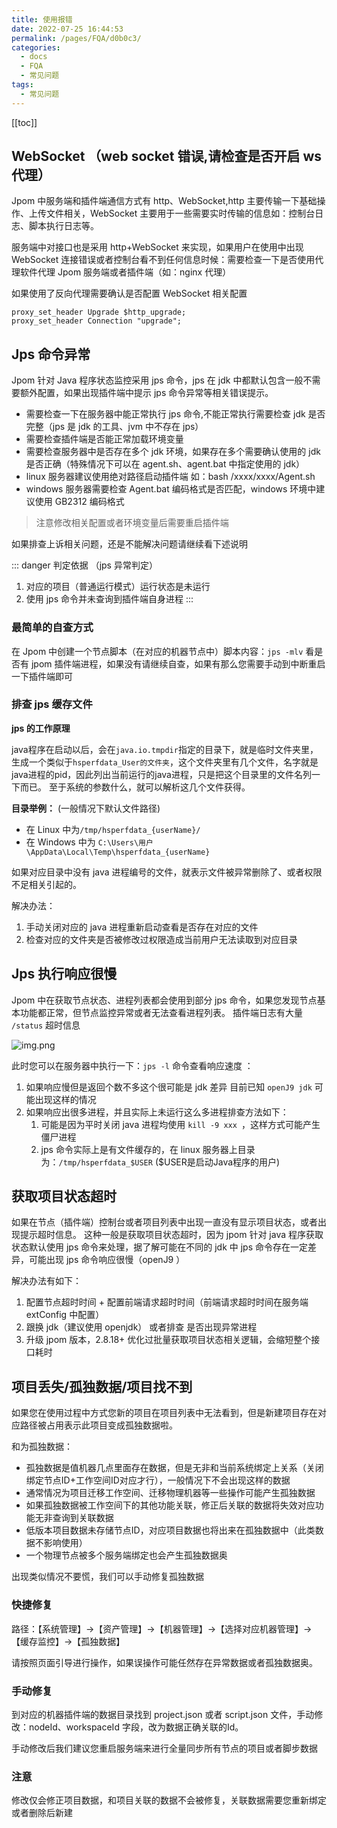 ```yaml
---
title: 使用报错
date: 2022-07-25 16:44:53
permalink: /pages/FQA/d0b0c3/
categories:
  - docs
  - FQA
  - 常见问题
tags:
  - 常见问题
---
```


[[toc]]


## WebSocket （web socket 错误,请检查是否开启 ws 代理）

Jpom 中服务端和插件端通信方式有 http、WebSocket,http 主要传输一下基础操作、上传文件相关，WebSocket 主要用于一些需要实时传输的信息如：控制台日志、脚本执行日志等。

服务端中对接口也是采用 http+WebSocket 来实现，如果用户在使用中出现 WebSocket 连接错误或者控制台看不到任何信息时候：需要检查一下是否使用代理软件代理 Jpom 服务端或者插件端（如：nginx 代理）

如果使用了反向代理需要确认是否配置 WebSocket 相关配置

```log
proxy_set_header Upgrade $http_upgrade;
proxy_set_header Connection "upgrade";
```


## Jps 命令异常

Jpom 针对 Java 程序状态监控采用 jps 命令，jps 在 jdk 中都默认包含一般不需要额外配置，如果出现插件端中提示 jps 命令异常等相关错误提示。

- 需要检查一下在服务器中能正常执行 jps 命令,不能正常执行需要检查 jdk 是否完整（jps 是 jdk 的工具、jvm 中不存在 jps）
- 需要检查插件端是否能正常加载环境变量
- 需要检查服务器中是否存在多个 jdk 环境，如果存在多个需要确认使用的 jdk 是否正确（特殊情况下可以在 agent.sh、agent.bat 中指定使用的 jdk）
- linux 服务器建议使用绝对路径启动插件端 如：bash /xxxx/xxxx/Agent.sh
- windows 服务器需要检查 Agent.bat 编码格式是否匹配，windows 环境中建议使用 GB2312 编码格式

> 注意修改相关配置或者环境变量后需要重启插件端

如果排查上诉相关问题，还是不能解决问题请继续看下述说明

::: danger 判定依据 （jps 异常判定）
1. 对应的项目（普通运行模式）运行状态是未运行
2. 使用 jps 命令并未查询到插件端自身进程
:::

### 最简单的自查方式

在 Jpom 中创建一个节点脚本（在对应的机器节点中）脚本内容：`jps -mlv` 看是否有 jpom 插件端进程，如果没有请继续自查，如果有那么您需要手动到中断重启一下插件端即可 

### 排查 jps 缓存文件

**jps 的工作原理**

java程序在启动以后，会在`java.io.tmpdir`指定的目录下，就是临时文件夹里，生成一个类似于`hsperfdata_User的文件夹`，这个文件夹里有几个文件，名字就是java进程的pid，因此列出当前运行的java进程，只是把这个目录里的文件名列一下而已。 至于系统的参数什么，就可以解析这几个文件获得。

**目录举例：** (一般情况下默认文件路径)

- 在 Linux 中为`/tmp/hsperfdata_{userName}/`
- 在 Windows 中为 `C:\Users\用户\AppData\Local\Temp\hsperfdata_{userName}`

如果对应目录中没有 java 进程编号的文件，就表示文件被异常删除了、或者权限不足相关引起的。

解决办法：

1. 手动关闭对应的 java 进程重新启动查看是否存在对应的文件
2. 检查对应的文件夹是否被修改过权限造成当前用户无法读取到对应目录


## Jps 执行响应很慢

Jpom 中在获取节点状态、进程列表都会使用到部分 jps 命令，如果您发现节点基本功能都正常，但节点监控异常或者无法查看进程列表。
插件端日志有大量 `/status` 超时信息

![img.png](/images/error/img.png)

此时您可以在服务器中执行一下：`jps -l` 命令查看响应速度 ：

1. 如果响应慢但是返回个数不多这个很可能是 jdk 差异 目前已知 `openJ9 jdk` 可能出现这样的情况
2. 如果响应出很多进程，并且实际上未运行这么多进程排查方法如下：
	1. 可能是因为平时关闭 java 进程均使用 `kill -9 xxx `，这样方式可能产生僵尸进程
	2. jps 命令实际上是有文件缓存的，在 linux 服务器上目录为：`/tmp/hsperfdata_$USER` ($USER是启动Java程序的用户)


## 获取项目状态超时

如果在节点（插件端）控制台或者项目列表中出现一直没有显示项目状态，或者出现提示超时信息。
这种一般是获取项目状态超时，因为 jpom 针对 java 程序获取状态默认使用 jps 命令来处理，据了解可能在不同的 jdk 中 jps 命令存在一定差异，可能出现 jps 命令响应很慢（openJ9 ）

解决办法有如下：

1. 配置节点超时时间 + 配置前端请求超时时间（前端请求超时时间在服务端 extConfig 中配置）
2. 跟换 jdk（建议使用 openjdk） 或者排查 是否出现异常进程
3. 升级 jpom 版本，2.8.18+ 优化过批量获取项目状态相关逻辑，会缩短整个接口耗时

## 项目丢失/孤独数据/项目找不到

如果您在使用过程中方式您新的项目在项目列表中无法看到，但是新建项目存在对应路径被占用表示此项目变成孤独数据啦。

和为孤独数据：

- 孤独数据是值机器几点里面存在数据，但是无非和当前系统绑定上关系（关闭绑定节点ID+工作空间ID对应才行），一般情况下不会出现这样的数据
- 通常情况为项目迁移工作空间、迁移物理机器等一些操作可能产生孤独数据
- 如果孤独数据被工作空间下的其他功能关联，修正后关联的数据将失效对应功能无非查询到关联数据
- 低版本项目数据未存储节点ID，对应项目数据也将出来在孤独数据中（此类数据不影响使用）
- 一个物理节点被多个服务端绑定也会产生孤独数据奥

出现类似情况不要慌，我们可以手动修复孤独数据

### 快捷修复

路径：【系统管理】->【资产管理】->【机器管理】->【选择对应机器管理】->【缓存监控】->【孤独数据】

请按照页面引导进行操作，如果误操作可能任然存在异常数据或者孤独数据奥。

### 手动修复

到对应的机器插件端的数据目录找到 project.json 或者 script.json 文件，手动修改：nodeId、workspaceId 字段，改为数据正确关联的Id。

手动修改后我们建议您重启服务端来进行全量同步所有节点的项目或者脚步数据

### 注意

修改仅会修正项目数据，和项目关联的数据不会被修复，关联数据需要您重新绑定或者删除后新建